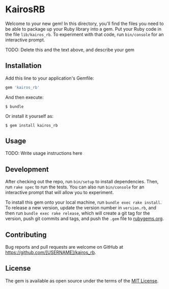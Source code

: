 # KairosRB

Welcome to your new gem! In this directory, you'll find the files you need to be able to package up your Ruby library into a gem. Put your Ruby code in the file `lib/kairos_rb`. To experiment with that code, run `bin/console` for an interactive prompt.

TODO: Delete this and the text above, and describe your gem

## Installation

Add this line to your application's Gemfile:

```ruby
gem 'kairos_rb'
```

And then execute:

    $ bundle

Or install it yourself as:

    $ gem install kairos_rb

## Usage

TODO: Write usage instructions here

## Development

After checking out the repo, run `bin/setup` to install dependencies. Then, run `rake spec` to run the tests. You can also run `bin/console` for an interactive prompt that will allow you to experiment.

To install this gem onto your local machine, run `bundle exec rake install`. To release a new version, update the version number in `version.rb`, and then run `bundle exec rake release`, which will create a git tag for the version, push git commits and tags, and push the `.gem` file to [rubygems.org](https://rubygems.org).

## Contributing

Bug reports and pull requests are welcome on GitHub at https://github.com/[USERNAME]/kairos_rb.

## License

The gem is available as open source under the terms of the [MIT License](https://opensource.org/licenses/MIT).
